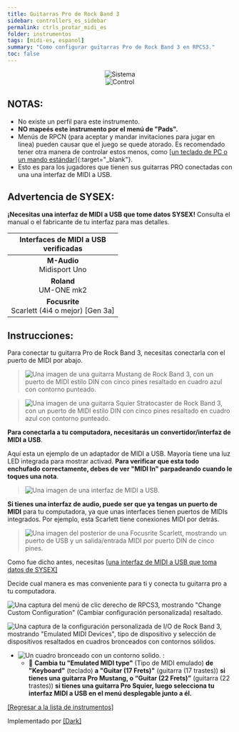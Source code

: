 ```yaml
---
title: Guitarras Pro de Rock Band 3
sidebar: controllers_es_sidebar
permalink: ctrls_protar_midi_es
folder: instrumentos
tags: [midi-es, espanol]
summary: "Como configurar guitarras Pro de Rock Band 3 en RPCS3."
toc: false
---
```


<div align="center"> <img src="https://carlmylo.github.io/docu-rpcs3/images/instruments/plat/midi.png" alt="Sistema" title="Sistema"></div>

<div align="center"> <img src="https://carlmylo.github.io/docu-rpcs3/images/instruments/cont/rbprotar.png" alt="Control" title="Control"></div>

## NOTAS:

* No existe un perfil para este instrumento.
* **NO mapeés este instrumento por el menú de "Pads".**
* Menús de RPCN (para aceptar y mandar invitaciones para jugar en linea) pueden causar que el juego se quede atorado. Es recomendado tener otra manera de controlar estos menos, como [[un teclado de PC o un mando estándar]](https://carlmylo.github.io/docu-rpcs3/ctrls_pads_es){:target="_blank"}.
* Esto es para los jugadores que tienen sus guitarras PRO conectadas con una una interfaz de MIDI a USB.

## Advertencia de SYSEX:

**¡Necesitas una interfaz de MIDI a USB que tome datos SYSEX!** Consulta el manual o el fabricante de tu interfaz para mas detalles.

| Interfaces de MIDI a USB <br> verificadas |
|:------------------:|
| **M-Audio** <br> Midisport Uno |
| **Roland** <br> UM-ONE mk2 |
| **Focusrite** <br> Scarlett (4i4 o mejor) [Gen 3a] |

## Instrucciones:

Para conectar tu guitarra Pro de Rock Band 3, necesitas conectarla con el puerto de MIDI por abajo.

>![Una imagen de una guitarra Mustang de Rock Band 3, con un puerto de MIDI estilo DIN con cinco pines resaltado en cuadro azul con contorno punteado.](https://carlmylo.github.io/docu-rpcs3/images/midi/midimustang.png "Rock Band Mustang Pro Guitar")  

>![Una imagen de una guitarra Squier Stratocaster de Rock Band 3, con un puerto de MIDI estilo DIN con cinco pines resaltado en cuadro azul con contorno punteado.](https://carlmylo.github.io/docu-rpcs3/images/midi/midisquier.png "Rock Band Squier Stratocaster Pro Guitar")  

**Para conectarla a tu computadora, necesitarás un convertidor/interfaz de MIDI a USB**.

Aquí esta un ejemplo de un adaptador de MIDI a USB. Mayoría tiene una luz LED integrada para mostrar activad. **Para verificar que esta todo enchufado correctamente, debes de ver "MIDI In" parpadeando cuando le toques una nota**.

>![Una imagen de una interfaz de MIDI a USB.](https://carlmylo.github.io/docu-rpcs3/images/midi/miditousb.png "Interfaz de MIDI a USB")  

**Si tienes una interfaz de audio, puede ser que ya tengas un puerto de MIDI** para tu computadora, ya que unas interfaces tienen puertos de MIDIs integrados. Por ejemplo, esta Scarlett tiene conexiones MIDI por detrás.    
>![Una imagen del posterior de una Focusrite Scarlett, mostrando un puerto de USB y un salida/entrada MIDI por puerto DIN de cinco pines.](https://carlmylo.github.io/docu-rpcs3/images/midi/midifs.png "Salida/Entrada MIDI de Focusrite Scarlett") 

Como fue dicho antes, necesitas [[una interfaz de MIDI a USB que toma datos de SYSEX]](#advertencia-de-sysex)

Decide cual manera es mas conveniente para ti y conecta tu guitarra pro a tu computadora.

![Una captura del menú de clic derecho de RPCS3, mostrando "Change Custom Configuration" (Cambiar configuración personalizada) resaltado.](https://carlmylo.github.io/docu-rpcs3/images/cust/rpcs3customconfigchange.png "Change Custom Configuration")

![Una captura de la configuración personalizada de I/O de Rock Band 3, mostrando "Emulated MIDI Devices", tipo de dispositivo y selección de dispositivos resaltados en cuadros bronceados con contornos sólidos.](https://carlmylo.github.io/docu-rpcs3/images/cust/io.png "I/O")

* ![Un cuadro bronceado con un contorno solido.](https://carlmylo.github.io/docu-rpcs3/images/cust/smalltan.png "Un cuadrado bronceado.") :
	* 🎸 **Cambia tu "Emulated MIDI type"** (Tipo de MIDI emulado) **de "Keyboard"** (teclado) **a "Guitar (17 Frets)"** (guitarra (17 trastes)) **si tienes una guitarra Pro Mustang, o “Guitar (22 Frets)”** (guitarra (22 trastes)) **si tienes una guitarra Pro Squier, luego selecciona tu interfaz MIDI a USB en el menú desplegable junto a él.**

[[Regresar a la lista de instrumentos]](https://carlmylo.github.io/docu-rpcs3/ctrls_es#lista-de-instrumentos)

Implementado por [[Dark]](https://dark.ski/)